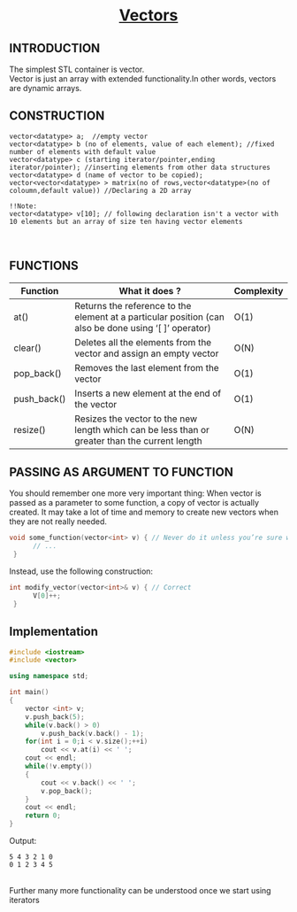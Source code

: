 <h1 align="center"><a href="#"> Vectors </a></h1>

<h2>INTRODUCTION</h2>

The simplest STL container is vector. <br>
Vector is just an array with extended functionality.In other words, vectors are dynamic arrays.

<h2>CONSTRUCTION</h2>

```
vector<datatype> a;  //empty vector
vector<datatype> b (no of elements, value of each element); //fixed number of elements with default value
vector<datatype> c (starting iterator/pointer,ending iterator/pointer); //inserting elements from other data structures
vector<datatype> d (name of vector to be copied);    
vector<vector<datatype> > matrix(no of rows,vector<datatype>(no of coloumn,default value)) //Declaring a 2D array

!!Note:
vector<datatype> v[10]; // following declaration isn't a vector with 10 elements but an array of size ten having vector elements

```
<br>

<h2>FUNCTIONS</h2>

| <center>Function </center>    | <center>What it does ?</center>  | <center>Complexity</center>  |
| :-------------                | :-------------                   | :-------------               |
| <a>at()</a>        |Returns the reference to the element at a particular position (can also be done using ‘[ ]’ operator)       |O(1)
| <a>clear()</a>        |Deletes all the elements from the vector and assign an empty vector       |O(N)
| <a>pop_back()</a>        |Removes the last element from the vector       |O(1)
| <a>push_back()</a>        |Inserts a new element at the end of the vector       |O(1)
| <a>resize()</a>        |Resizes the vector to the new length which can be less than or greater than the current length       |O(N)


<h2>PASSING AS ARGUMENT TO FUNCTION</h2>

You should remember one more very important thing: When vector is passed as a parameter to some function, a copy of vector is actually created. It may take a lot of time and memory to create new vectors when they are not really needed.
```C++
void some_function(vector<int> v) { // Never do it unless you’re sure what you do! 
      // ... 
 } 
```
Instead, use the following construction:
```C++
int modify_vector(vector<int>& v) { // Correct 
      V[0]++; 
 } 
```

<h2>Implementation</h2>

```C++
#include <iostream>
#include <vector>

using namespace std;

int main()
{
    vector <int> v;
    v.push_back(5);
    while(v.back() > 0)
        v.push_back(v.back() - 1);
    for(int i = 0;i < v.size();++i)
        cout << v.at(i) << ' ';
    cout << endl;
    while(!v.empty())
    {
        cout << v.back() << ' ';
        v.pop_back();
    }
    cout << endl;
    return 0;
}
```

Output:
```
5 4 3 2 1 0
0 1 2 3 4 5
```
<br>
Further many more functionality can be understood once we start using iterators
